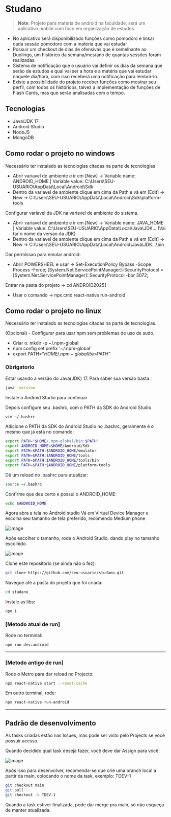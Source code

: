 # Studano

> **Note**: Projeto para matéria de android na faculdade, será um aplicativo mobile com foco em organização de estudos.

- No aplicativo será disponibilizado funções como pomodoro e linkar cada sessão pomodoro com a matéria que vai estudar
- Possuir um checkout de dias de ofensivas que é semelhante ao Duolingo, um histórico da semana/mes/ano de quantas sessões foram realizadas.
- Sistema de notificação que o usuário vai definir os dias da semana que serão de estudos e qual vai ser a hora e a matéria que vai estudar naquele dia/hora, com isso receberá uma notificação para lembrá-lo.
- Existe a possibilidade do projeto receber funções como mostrar seu perfil, com todos os históricos, talvez a implementação de funções de Flash Cards, mas que serão analisadas com o tempo.

## Tecnologias

- Java/JDK 17
- Android Studio
- NodeJS
- MongoDB

## Como rodar o projeto no windows

Necessário ter instalado as tecnologias citadas na parte de tecnologias

- Abrir variavel de ambiente e ir em [New] -> Variable name: ANDROID_HOME | Variable value: C:\Users\SEU-USUARIO\AppData\Local\Android\Sdk
- Dentro da variavel de ambiente clique em cima da Path e vá em [Edit] -> New -> C:\Users\SEU-USUARIO\AppData\Local\Android\Sdk\platform-tools

Configurar variavel da JDK na variavel de ambiente do sistema.
- Abrir variavel de ambiente e ir em [New] -> Variable name: JAVA_HOME | Variable value: C:\Users\SEU-USUARIO\AppData\Local\Java\JDK... (Vai tar o nome da versao da JDK)
- Dentro da variavel de ambiente clique em cima da Path e vá em [Edit] -> New -> C:\Users\SEU-USUARIO\AppData\Local\Android\Java\JDK...\bin

Dar permissao para emular android:
- Abrir POWERSHEEL e usar -> Set-ExecutionPolicy Bypass -Scope Process -Force; [System.Net.ServicePointManager]::SecurityProtocol = [System.Net.ServicePointManager]::SecurityProtocol -bor 3072; 

Entrar na pasta do projeto -> cd ANDROID20251
- Usar o comando -> npx.cmd react-native run-android

## Como rodar o projeto no linux

Necessário ter instalado as tecnologias citadas na parte de tecnologias.

(Opcional) - Configurar para usar npm sem problemas de uso de sudo.
- Criar o: mkdir -p ~/.npm-global
- npm config set prefix '~/.npm-global'
- export PATH="$HOME/.npm-global/bin:$PATH"

### Obrigatorio

Estar usando a versão do Java(JDK) 17.
Para saber sua versão basta :
```bash
java -version
```
Instale o Android Studio para continuar

Depois configure seu .bashrc, com o PATH da SDK do Android Studio.
```bash
vim ~/.bashrc
```
Adicione o PATH da SDK do Android Studio no .bashrc, geralmente é o mesmo que já está no comando:
```bash
export PATH="$HOME/.npm-global/bin:$PATH"
export ANDROID_HOME=$HOME/Android/Sdk
export PATH=$PATH:$ANDROID_HOME/emulator
export PATH=$PATH:$ANDROID_HOME/tools
export PATH=$PATH:$ANDROID_HOME/tools/bin
export PATH=$PATH:$ANDROID_HOME/platform-tools
```
Dê um reload no .bashrc para atualizar:
```bash
source ~/.bashrc
```

Confirme que deu certo e possui o ANDROID_HOME:
```bash
echo $ANDROID_HOME
```

Agora abra a tela no Android studio
Vá em Virtual Device Manager e escolha seu tamanho de tela preferido, recomendo Medium phone

![image](https://github.com/user-attachments/assets/7f339997-edfb-41c1-9aea-92ab7bd6f11c)

Após escolher o tamanho, rode o Android Studio, dando play no tamanho escolhido.

![image](https://github.com/user-attachments/assets/c21b3ece-f6bc-427e-a5cd-8e72d2287647)


Clone este repositório (se ainda não o fez):
```bash
git clone https://github.com/seu-usuario/studano.git
```

Navegue até a pasta do projeto que foi criada:
```bash
cd studano
```

Instale as libs:
```bash
npm i
```

### [Metodo atual de run]
Rode no terminal:
```bash
npm run dev:android
```

--------------------------------------------
### [Metodo antigo de run]
Rode o Metro para dar reload no Projecto:
```bash
npx react-native start --reset-cache
```
Em outro terminal, rode:
```bash
npx react-native run-android 
```
--------------------------------------------


## Padrão de desenvolvimento

As tasks criadas estão nas Issues, mas pode ser visto pelo Projects se você possuir acesso.

Quando decidido qual task deseja fazer, você deve dar Assign para você:

![image](https://github.com/user-attachments/assets/d3b066b0-01ee-41f5-8b6a-0e7c0a783154)

Após isso para desenvolver, recomenda-se que crie uma branch local a partir da main, colocando o nome da task, exemplo: TDEV-1
```bash
git checkout main
git pull
git checkout -b TDEV-1
```

Quando a task estiver finalizada, pode dar merge pra main, só não esqueça de manter atualizada.
